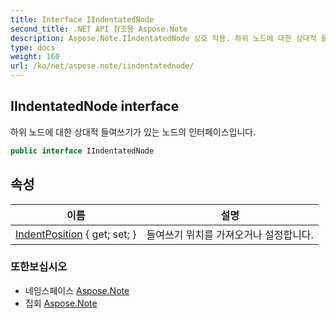 ```yaml
---
title: Interface IIndentatedNode
second_title: .NET API 참조용 Aspose.Note
description: Aspose.Note.IIndentatedNode 상호 작용. 하위 노드에 대한 상대적 들여쓰기가 있는 노드의 인터페이스입니다.
type: docs
weight: 160
url: /ko/net/aspose.note/iindentatednode/
---
```

## IIndentatedNode interface

하위 노드에 대한 상대적 들여쓰기가 있는 노드의 인터페이스입니다.

```csharp
public interface IIndentatedNode
```

## 속성

| 이름 | 설명 |
| --- | --- |
| [IndentPosition](../../aspose.note/iindentatednode/indentposition/) { get; set; } | 들여쓰기 위치를 가져오거나 설정합니다. |

### 또한보십시오

* 네임스페이스 [Aspose.Note](../../aspose.note/)
* 집회 [Aspose.Note](../../)



